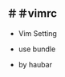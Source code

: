 ＃＃vimrc
-----------------------------------------------------------------------------------

+ Vim Setting


+ use bundle



+ by haubar
